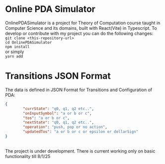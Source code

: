 # Online PDA Simulator
OnlinePDASimulator is a project for Theory of Computation course taught in Computer Science and its domains, built with React(Vite) in Typescript.
To develop or contribute with my project you can do the following changes:\
```git clone <this-repository-url>```\
```cd OnlinePDASimulator```\
```npm install```\
or simply\
```yarn add```

# Transitions JSON Format
The data is defined in JSON Format for Transitions and Configuration of PDA:
```json
{
        "currState": "q0, q1, q2 etc..",
        "onInputSymbol": "a or b or c",
        "tos": "a or b or c", 
        "nextState": "q0, q1, q2 etc..",
        "operation": "push, pop or no action",
        "updatedTos": "a or b or c or epsilon or dollarSign" 
}
```
\
The project is under development. There is current working only on basic functionality till 8/1/25
